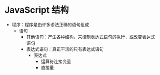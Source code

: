 # JavaScript 结构
- 程序：程序是由许多语法正确的语句组成
  - 语句
    - 其他语句：产生各种结构，来控制表达式语句的执行，或改变表达式语句
    - 表达式语句：真正干活的只有表达式语句
      - 表达式
        - 运算符连接变量
        - 直接量
